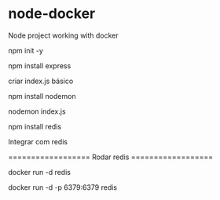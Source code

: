 # node-docker
Node project working with docker


npm init -y

npm install express

criar index.js básico

npm install nodemon

nodemon index.js

npm install redis

Integrar com redis

================== Rodar redis  ==================

docker run -d redis

docker run -d -p 6379:6379 redis
